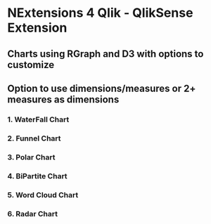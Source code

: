 # NExtensions 4 Qlik - QlikSense Extension
## Charts using RGraph and D3 with options  to  customize
## Option to use dimensions/measures or 2+ measures as dimensions

### 1. WaterFall Chart
		
### 2. Funnel Chart

### 3. Polar Chart

### 4. BiPartite Chart

### 5. Word Cloud Chart

### 6. Radar Chart

